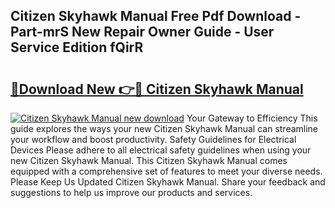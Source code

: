 ## Citizen Skyhawk Manual Free Pdf Download - Part-mrS New Repair Owner Guide - User Service Edition fQirR

# <h2><a href="http://bc39229.oget.top/?id=Citizen+Skyhawk+Manual">🔗Download New 👉🔴 Citizen Skyhawk Manual</a></h2>

[![Citizen Skyhawk Manual new download](https://i.imgur.com/5g1atiW.png)](http://bc39229.oget.top/?id=Citizen+Skyhawk+Manual)
Your Gateway to Efficiency This guide explores the ways your new Citizen Skyhawk Manual can streamline your workflow and boost productivity. Safety Guidelines for Electrical Devices Please adhere to all electrical safety guidelines when using your new Citizen Skyhawk Manual. This Citizen Skyhawk Manual comes equipped with a comprehensive set of features to meet your diverse needs. Please Keep Us Updated Citizen Skyhawk Manual. Share your feedback and suggestions to help us improve our products and services.
